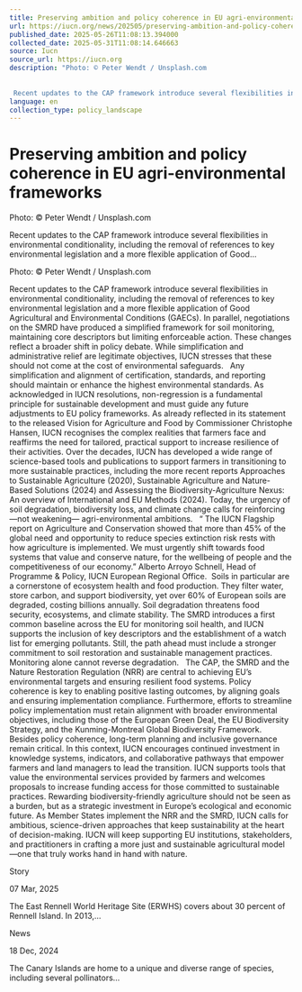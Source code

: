 ```yaml
---
title: Preserving ambition and policy coherence in EU agri-environmental frameworks
url: https://iucn.org/news/202505/preserving-ambition-and-policy-coherence-eu-agri-environmental-frameworks
published_date: 2025-05-26T11:08:13.394000
collected_date: 2025-05-31T11:08:14.646663
source: Iucn
source_url: https://iucn.org
description: "Photo: © Peter Wendt / Unsplash.com 
 
 
 Recent updates to the CAP framework introduce several flexibilities in environmental conditionality, including the removal of references to key environmental legislation and a more flexible application of Good..."
language: en
collection_type: policy_landscape
---
```


# Preserving ambition and policy coherence in EU agri-environmental frameworks

Photo: © Peter Wendt / Unsplash.com 
 
 
 Recent updates to the CAP framework introduce several flexibilities in environmental conditionality, including the removal of references to key environmental legislation and a more flexible application of Good...

Photo: © Peter Wendt / Unsplash.com

Recent updates to the CAP framework introduce several flexibilities in environmental conditionality, including the removal of references to key environmental legislation and a more flexible application of Good Agricultural and Environmental Conditions (GAECs). In parallel, negotiations on the SMRD have produced a simplified framework for soil monitoring, maintaining core descriptors but limiting enforceable action. These changes reflect a broader shift in policy debate. While simplification and administrative relief are legitimate objectives, IUCN stresses that these should not come at the cost of environmental safeguards.   Any simplification and alignment of certification, standards, and reporting should maintain or enhance the highest environmental standards. As acknowledged in IUCN resolutions, non-regression is a fundamental principle for sustainable development and must guide any future adjustments to EU policy frameworks. As already reflected in its statement to the released Vision for Agriculture and Food by Commissioner Christophe Hansen, IUCN recognises the complex realities that farmers face and reaffirms the need for tailored, practical support to increase resilience of their activities. Over the decades, IUCN has developed a wide range of science-based tools and publications to support farmers in transitioning to more sustainable practices, including the more recent reports Approaches to Sustainable Agriculture (2020), Sustainable Agriculture and Nature-Based Solutions (2024) and Assessing the Biodiversity-Agriculture Nexus: An overview of International and EU Methods (2024). Today, the urgency of soil degradation, biodiversity loss, and climate change calls for reinforcing —not weakening— agri-environmental ambitions.   “ The IUCN Flagship report on Agriculture and Conservation showed that more than 45% of the global need and opportunity to reduce species extinction risk rests with how agriculture is implemented. We must urgently shift towards food systems that value and conserve nature, for the wellbeing of people and the competitiveness of our economy.” Alberto Arroyo Schnell, Head of Programme &amp; Policy, IUCN European Regional Office.  Soils in particular are a cornerstone of ecosystem health and food production. They filter water, store carbon, and support biodiversity, yet over 60% of European soils are degraded, costing billions annually. Soil degradation threatens food security, ecosystems, and climate stability. The SMRD introduces a first common baseline across the EU for monitoring soil health, and IUCN supports the inclusion of key descriptors and the establishment of a watch list for emerging pollutants. Still, the path ahead must include a stronger commitment to soil restoration and sustainable management practices. Monitoring alone cannot reverse degradation.   The CAP, the SMRD and the Nature Restoration Regulation (NRR) are central to achieving EU’s environmental targets and ensuring resilient food systems. Policy coherence is key to enabling positive lasting outcomes, by aligning goals and ensuring implementation compliance. Furthermore, efforts to streamline policy implementation must retain alignment with broader environmental objectives, including those of the European Green Deal, the EU Biodiversity Strategy, and the Kunming-Montreal Global Biodiversity Framework.  Besides policy coherence, long-term planning and inclusive governance remain critical. In this context, IUCN encourages continued investment in knowledge systems, indicators, and collaborative pathways that empower farmers and land managers to lead the transition. IUCN supports tools that value the environmental services provided by farmers and welcomes proposals to increase funding access for those committed to sustainable practices. Rewarding biodiversity-friendly agriculture should not be seen as a burden, but as a strategic investment in Europe’s ecological and economic future. As Member States implement the NRR and the SMRD, IUCN calls for ambitious, science-driven approaches that keep sustainability at the heart of decision-making. IUCN will keep supporting EU institutions, stakeholders, and practitioners in crafting a more just and sustainable agricultural model—one that truly works hand in hand with nature.

Story
 
 07 Mar, 2025 
 
 The East Rennell World Heritage Site (ERWHS) covers about 30 percent of Rennell Island. In 2013,… 
 
 News
 
 18 Dec, 2024 
 
 The Canary Islands are home to a unique and diverse range of species, including several pollinators…